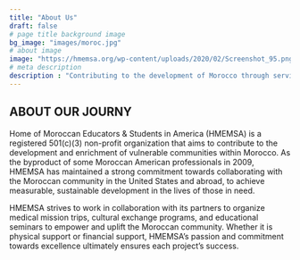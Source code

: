 ```yaml
---
title: "About Us"
draft: false
# page title background image
bg_image: "images/moroc.jpg"
# about image
image: "https://hmemsa.org/wp-content/uploads/2020/02/Screenshot_95.png"
# meta description
description : "Contributing to the development of Morocco through services and exchange of expertise between Moroccan and American educators, professionals and students."
---
```


## ABOUT OUR JOURNY

Home of Moroccan Educators & Students in America (HMEMSA) is a registered 501(c)(3) non-profit organization that aims to contribute to the development and enrichment of vulnerable communities within Morocco. As the byproduct of some Moroccan American professionals in 2009, HMEMSA has maintained a strong commitment towards collaborating with the Moroccan community in the United States and abroad, to achieve measurable, sustainable development in the lives of those in need.

HMEMSA strives to work in collaboration with its partners to organize medical mission trips, cultural exchange programs, and educational seminars to empower and uplift the Moroccan community. Whether it is physical support or financial support, HMEMSA’s passion and commitment towards excellence ultimately ensures each project’s success.
